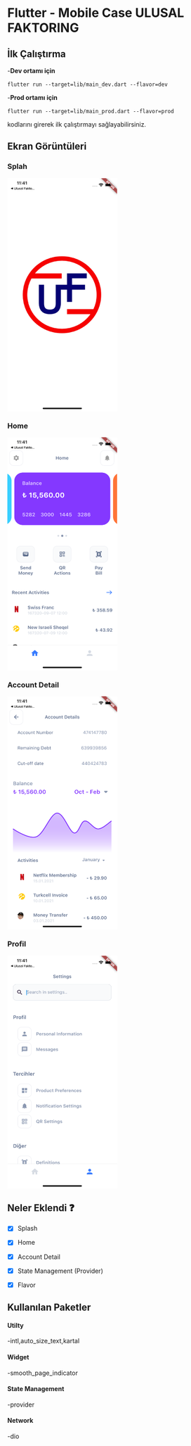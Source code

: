 # Flutter - Mobile Case ULUSAL FAKTORING

## İlk Çalıştırma

-**Dev ortamı için**

    flutter run --target=lib/main_dev.dart --flavor=dev

-**Prod ortamı için**

    flutter run --target=lib/main_prod.dart --flavor=prod

kodlarını girerek ilk çalıştırmayı sağlayabilirsiniz.

## Ekran Görüntüleri

### Splah
<img align="center" width="250" height="530" src="screenshots/splash.png">


### Home
<img align="center" width="250" height="530" src="screenshots/home.png">


### Account Detail
<img align="center" width="250" height="530" src="screenshots/accountdetail.png">

### Profil
<img align="center" width="250" height="530" src="screenshots/profil.png">


## Neler Eklendi :question:

- [x] Splash
- [x] Home
- [x] Account Detail
- [x] State Management (Provider)
- [x] Flavor


## Kullanılan Paketler

 #### Utilty
 -intl,auto_size_text,kartal

 #### Widget
 -smooth_page_indicator

 #### State Management
 -provider
 
#### Network
 -dio